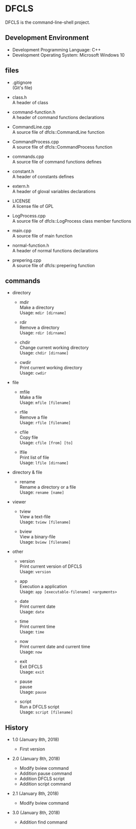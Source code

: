 DFCLS
=====
DFCLS is the command-line-shell project.

Development Environment
-----------------------
* Development Programming Language: C++
* Development Operating System: Microsoft Windows 10

files
-----
* .gitignore  
(Git's file)

* class.h  
A header of class

* command-function.h  
A header of command functions declarations

* CommandLine.cpp  
A source file of dfcls::CommandLine function

* CommandProcess.cpp  
A source file of dfcls::CommandProcess function

* commands.cpp  
A source file of command functions defines

* constant.h  
A header of constants defines

* extern.h  
A header of gloval variables declarations

* LICENSE  
A license file of GPL

* LogProcess.cpp  
A source file of dfcls::LogProcess class member functions

* main.cpp  
A source file of main function

* normal-function.h  
A header of normal functions declarations

* prepering.cpp  
A source file of dfcls::prepering function

commands
--------
* directory
	* mdir  
	Make a directory  
	Usage: `mdir [dirname]`

	* rdir  
	Remove a directory  
	Usage: `rdir [dirname]`

	* chdir  
	Change current working directory  
	Usage: `chdir [dirname]`

	* cwdir  
	Print current working directory  
	Usage: `cwdir`

* file
	* mfile  
	Make a file  
	Usage: `mfile [filename]`

	* rfile  
	Remove a file  
	Usage: `rfile [filename]`

	* cfile  
	Copy file  
	Usage: `cfile [from] [to]`

	* lfile  
	Print list of file  
	Usage: `lfile [dirname]`

* directory & file
	* rename  
	Rename a directory or a file  
	Usage: `rename [name]`

* viewer
	* tview  
	View a text-file  
	Usage: `tview [filename]`

	* bview  
	View a binary-file  
	Usage: `bview [filename]`

* other
	* version  
	Print current version of DFCLS  
	Usage: `version`

	* app  
	Execution a application  
	Usage: `app [executable-filename] <arguments>`

	* date  
	Print current date  
	Usage: `date`

	* time  
	Print current time  
	Usage: `time`

	* now  
	Print current date and current time  
	Usage: `now`

	* exit  
	Exit DFCLS  
	Usage: `exit`

	* pause  
	pause  
	Usage: `pause`

	* script  
	Run a DFCLS script  
	Usage: `script [filename]`

History
-------
* 1.0 (January 8th, 2018)
	* First version

* 2.0 (January 8th, 2018)
	* Modify bview command
	* Addition pause command
	* Addition DFCLS script
	* Addition script command

* 2.1 (January 8th, 2018)
	* Modify bview command

* 3.0 (January 8th, 2018)
	* Addition find command
